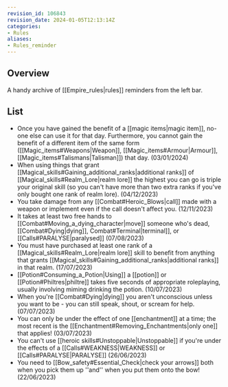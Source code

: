 ```yaml
---
revision_id: 106843
revision_date: 2024-01-05T12:13:14Z
categories:
- Rules
aliases:
- Rules_reminder
---
```



## Overview
A handy archive of [[Empire_rules|rules]] reminders from the left bar.
## List
* Once you have gained the benefit of a [[magic items|magic item]], no-one else can use it for that day. Furthermore, you cannot gain the benefit of a different item of the same form ([[Magic_items#Weapons|Weapon]], [[Magic_items#Armour|Armour]], [[Magic_items#Talismans|Talisman]]) that day. (03/01/2024)
* When using things that grant [[Magical_skills#Gaining_additional_ranks|additional ranks]] of [[Magical_skills#Realm_Lore|realm lore]] the highest you can go is triple your original skill (so you can't have more than two extra ranks if you've only bought one rank of realm lore). (04/12/2023)
* You take damage from any [[Combat#Heroic_Blows|call]] made with a weapon or implement even if the call doesn't affect you. (12/11/2023)
* It takes at least two free hands to [[Combat#Moving_a_dying_character|move]] someone who's dead, [[Combat#Dying|dying]], Combat#Terminal|terminal]], or [[Calls#PARALYSE|paralysed]] (07/08/2023)
* You must have purchased at least one rank of a [[Magical_skills#Realm_Lore|realm lore]] skill to benefit from anything that grants [[Magical_skills#Gaining_additional_ranks|additional ranks]] in that realm. (17/07/2023)
* [[Potion#Consuming_a_Potion|Using]] a [[potion]] or [[Potion#Philtres|philtre]] takes five seconds of appropriate roleplaying, usually involving miming drinking the potion. (10/07/2023)
* When you're [[Combat#Dying|dying]] you aren't unconscious unless you want to be - you can still speak, shout, or scream for help. (07/07/2023)
* You can only be under the effect of one [[enchantment]] at a time; the most recent is the [[Enchantment#Removing_Enchantments|only one]] that applies! (03/07/2023)
* You can't use [[heroic skills#Unstoppable|Unstoppable]] if you're under the effects of a [[Calls#WEAKNESS|WEAKNESS]] or [[Calls#PARALYSE|PARALYSE]] (26/06/2023)
* You need to [[Bow_safety#Essential_Check|check your arrows]] both when you pick them up ''and'' when you put them onto the bow! (22/06/2023)

